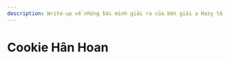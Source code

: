 ```yaml
---
description: Write-up về những bài mình giải ra của bên giải a Hazy tổ chức 😂
---
```


# Cookie Hân Hoan

